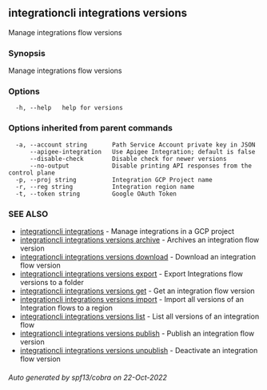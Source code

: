 ## integrationcli integrations versions

Manage integrations flow versions

### Synopsis

Manage integrations flow versions

### Options

```
  -h, --help   help for versions
```

### Options inherited from parent commands

```
  -a, --account string       Path Service Account private key in JSON
      --apigee-integration   Use Apigee Integration; default is false
      --disable-check        Disable check for newer versions
      --no-output            Disable printing API responses from the control plane
  -p, --proj string          Integration GCP Project name
  -r, --reg string           Integration region name
  -t, --token string         Google OAuth Token
```

### SEE ALSO

* [integrationcli integrations](integrationcli_integrations.md)	 - Manage integrations in a GCP project
* [integrationcli integrations versions archive](integrationcli_integrations_versions_archive.md)	 - Archives an integration flow version
* [integrationcli integrations versions download](integrationcli_integrations_versions_download.md)	 - Download an integration flow version
* [integrationcli integrations versions export](integrationcli_integrations_versions_export.md)	 - Export Integrations flow versions to a folder
* [integrationcli integrations versions get](integrationcli_integrations_versions_get.md)	 - Get an integration flow version
* [integrationcli integrations versions import](integrationcli_integrations_versions_import.md)	 - Import all versions of an Integration flows to a region
* [integrationcli integrations versions list](integrationcli_integrations_versions_list.md)	 - List all versions of an integration flow
* [integrationcli integrations versions publish](integrationcli_integrations_versions_publish.md)	 - Publish an integration flow version
* [integrationcli integrations versions unpublish](integrationcli_integrations_versions_unpublish.md)	 - Deactivate an integration flow version

###### Auto generated by spf13/cobra on 22-Oct-2022
